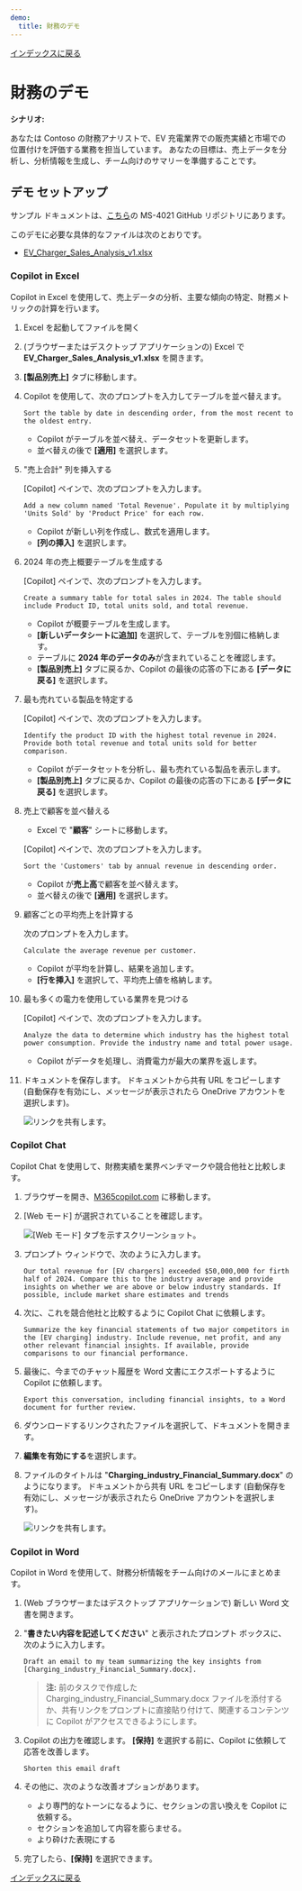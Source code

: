 ```yaml
---
demo:
  title: 財務のデモ
---
```


[インデックスに戻る](https://microsoftlearning.github.io/MS-4021-Copilot-Immersion-Experience/)

# 財務のデモ

**シナリオ:**  

あなたは Contoso の財務アナリストで、EV 充電業界での販売実績と市場での位置付けを評価する業務を担当しています。 あなたの目標は、売上データを分析し、分析情報を生成し、チーム向けのサマリーを準備することです。

## デモ セットアップ

サンプル ドキュメントは、[こちら](https://github.com/MicrosoftLearning/MS-4021-Copilot-Immersion-Experience/tree/master/ResourceFiles)の MS-4021 GitHub リポジトリにあります。

このデモに必要な具体的なファイルは次のとおりです。

- [EV_Charger_Sales_Analysis_v1.xlsx](https://github.com/MicrosoftLearning/MS-4021-Copilot-Immersion-Experience/raw/master/ResourceFiles/EV_Charger_Sales_Analysis_v1.xlsx)

### Copilot in Excel  

Copilot in Excel を使用して、売上データの分析、主要な傾向の特定、財務メトリックの計算を行います。

1. Excel を起動してファイルを開く  

1. (ブラウザーまたはデスクトップ アプリケーションの) Excel で **EV_Charger_Sales_Analysis_v1.xlsx** を開きます。  

1. **[製品別売上]** タブに移動します。  

1. Copilot を使用して、次のプロンプトを入力してテーブルを並べ替えます。  

    ```text
    Sort the table by date in descending order, from the most recent to the oldest entry.
    ```  

    - Copilot がテーブルを並べ替え、データセットを更新します。  
    - 並べ替えの後で **[適用]** を選択します。  

1. "売上合計" 列を挿入する  

    [Copilot] ペインで、次のプロンプトを入力します。  

    ```text
    Add a new column named 'Total Revenue'. Populate it by multiplying 'Units Sold' by 'Product Price' for each row.
    ```  

    - Copilot が新しい列を作成し、数式を適用します。  
    - **[列の挿入]** を選択します。  

1. 2024 年の売上概要テーブルを生成する  

    [Copilot] ペインで、次のプロンプトを入力します。  

    ```text
    Create a summary table for total sales in 2024. The table should include Product ID, total units sold, and total revenue.
    ```  

    - Copilot が概要テーブルを生成します。  
    - **[新しいデータシートに追加]** を選択して、テーブルを別個に格納します。  
    - テーブルに **2024 年のデータのみ**が含まれていることを確認します。  
    - **[製品別売上]** タブに戻るか、Copilot の最後の応答の下にある **[データに戻る]** を選択します。  

1. 最も売れている製品を特定する  

    [Copilot] ペインで、次のプロンプトを入力します。  

    ```text
    Identify the product ID with the highest total revenue in 2024. Provide both total revenue and total units sold for better comparison.
    ```  

    - Copilot がデータセットを分析し、最も売れている製品を表示します。
    - **[製品別売上]** タブに戻るか、Copilot の最後の応答の下にある **[データに戻る]** を選択します。  

1. 売上で顧客を並べ替える

    - Excel で "**顧客**" シートに移動します。

    [Copilot] ペインで、次のプロンプトを入力します。  

    ```text
    Sort the 'Customers' tab by annual revenue in descending order.
    ```  

    - Copilot が**売上高**で顧客を並べ替えます。  
    - 並べ替えの後で **[適用]** を選択します。  

1. 顧客ごとの平均売上を計算する

    次のプロンプトを入力します。  

    ```text
    Calculate the average revenue per customer.
    ```  

    - Copilot が平均を計算し、結果を追加します。  
    - **[行を挿入]** を選択して、平均売上値を格納します。  

1. 最も多くの電力を使用している業界を見つける  

    [Copilot] ペインで、次のプロンプトを入力します。  

    ```text
    Analyze the data to determine which industry has the highest total power consumption. Provide the industry name and total power usage.
    ```  

    - Copilot がデータを処理し、消費電力が最大の業界を返します。

1. ドキュメントを保存します。 ドキュメントから共有 URL をコピーします (自動保存を有効にし、メッセージが表示されたら OneDrive アカウントを選択します)。

    ![リンクを共有します。](../Demos/Media/share-menu-with-copy-link-9fd1c60a.png)

### Copilot Chat

Copilot Chat を使用して、財務実績を業界ベンチマークや競合他社と比較します。

1. ブラウザーを開き、[M365copilot.com](https://m365copilot.com/) に移動します。

1. [Web モード] が選択されていることを確認します。

    ![[Web モード] タブを示すスクリーンショット。](../Prompts/Media/web-mode.png)

1. プロンプト ウィンドウで、次のように入力します。

    ```text
    Our total revenue for [EV chargers] exceeded $50,000,000 for firth half of 2024. Compare this to the industry average and provide insights on whether we are above or below industry standards. If possible, include market share estimates and trends
    ```

1. 次に、これを競合他社と比較するように Copilot Chat に依頼します。

    ```text
    Summarize the key financial statements of two major competitors in the [EV charging] industry. Include revenue, net profit, and any other relevant financial insights. If available, provide comparisons to our financial performance.
    ```

1. 最後に、今までのチャット履歴を Word 文書にエクスポートするように Copilot に依頼します。

    ```text
    Export this conversation, including financial insights, to a Word document for further review.
    ```

1. ダウンロードするリンクされたファイルを選択して、ドキュメントを開きます。

1. **編集を有効にする**を選択します。

1. ファイルのタイトルは "**Charging_industry_Financial_Summary.docx**" のようになります。 ドキュメントから共有 URL をコピーします (自動保存を有効にし、メッセージが表示されたら OneDrive アカウントを選択します)。

    ![リンクを共有します。](../Demos/Media/share-menu-with-copy-link-9fd1c60a.png)

### Copilot in Word

Copilot in Word を使用して、財務分析情報をチーム向けのメールにまとめます。

1. (Web ブラウザーまたはデスクトップ アプリケーションで) 新しい Word 文書を開きます。

1. "**書きたい内容を記述してください**" と表示されたプロンプト ボックスに、次のように入力します。

    ```text
    Draft an email to my team summarizing the key insights from [Charging_industry_Financial_Summary.docx].
    ```

    > **注:** 前のタスクで作成したCharging_industry_Financial_Summary.docx ファイルを添付するか、共有リンクをプロンプトに直接貼り付けて、関連するコンテンツに Copilot がアクセスできるようにします。

1. Copilot の出力を確認します。 **[保持]** を選択する前に、Copilot に依頼して応答を改善します。

    ```text
    Shorten this email draft
    ```

1. その他に、次のような改善オプションがあります。

    - より専門的なトーンになるように、セクションの言い換えを Copilot に依頼する。
    - セクションを追加して内容を膨らませる。
    - より砕けた表現にする

1. 完了したら、**[保持]** を選択できます。

[インデックスに戻る](https://microsoftlearning.github.io/MS-4021-Copilot-Immersion-Experience/)

